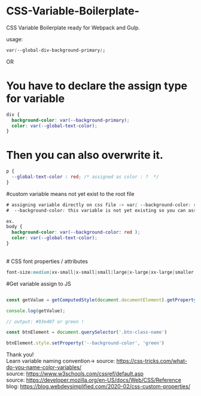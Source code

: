# CSS-Variable-Boilerplate-
CSS Variable Boilerplate ready for Webpack and Gulp.

usage: 
```CSS
var(--global-div-background-primary);
```

OR

# You have to declare the assign type for variable 
```CSS
div {
  background-color: var(--background-primary);
  color: var(--global-text-color);
}
```

# Then you can also overwrite it.
```CSS
p {
  --global-text-color : red; /* assigned as color : ?  */
}
```
#custom variable means not yet exist to the root file
```CSS
# assigning variable directly on css file -> var( --background-color: red );
#  --background-color: this variable is not yet existing so you can assign a value on it.

ex.
body {
  background-color: var(--background-color: red );
  color: var(--global-text-color);
}
```
<br />
# CSS font properties / attributes

```CSS
font-size:medium|xx-small|x-small|small|large|x-large|xx-large|smaller|larger|length|initial|inherit;
```
#Get variable assign to JS 
```javaScript

const getValue = getComputedStyle(document.documentElement).getPropertyValue('--global-text-color');

console.log(getValue);

// output: #93e407 or green !

const btnElement = document.querySelector('.btn-class-name')

btnElement.style.setProperty('--background-color', 'green')

```


Thank you!
<br /> Learn variable naming convention-> source: https://css-tricks.com/what-do-you-name-color-variables/ 
<br /> source: https://www.w3schools.com/cssref/default.asp
<br /> source: https://developer.mozilla.org/en-US/docs/Web/CSS/Reference 
<br /> blog: https://blog.webdevsimplified.com/2020-02/css-custom-properties/
